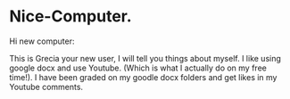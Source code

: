 # Nice-Computer.

Hi new computer:

This is Grecia your new user, I will tell you things about myself.
I like using google docx and use Youtube. (Which is what I actually do on my free time!).
I have been graded on my goodle docx folders and get likes in my Youtube comments. 


